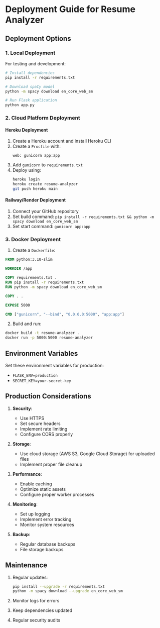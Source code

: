 # Deployment Guide for Resume Analyzer

## Deployment Options

### 1. Local Deployment
For testing and development:

```bash
# Install dependencies
pip install -r requirements.txt

# Download spaCy model
python -m spacy download en_core_web_sm

# Run Flask application
python app.py
```

### 2. Cloud Platform Deployment

#### Heroku Deployment
1. Create a Heroku account and install Heroku CLI
2. Create a `Procfile` with:
   ```
   web: gunicorn app:app
   ```
3. Add `gunicorn` to `requirements.txt`
4. Deploy using:
   ```bash
   heroku login
   heroku create resume-analyzer
   git push heroku main
   ```

#### Railway/Render Deployment
1. Connect your GitHub repository
2. Set build command: `pip install -r requirements.txt && python -m spacy download en_core_web_sm`
3. Set start command: `gunicorn app:app`

### 3. Docker Deployment

1. Create a `Dockerfile`:
```dockerfile
FROM python:3.10-slim

WORKDIR /app

COPY requirements.txt .
RUN pip install -r requirements.txt
RUN python -m spacy download en_core_web_sm

COPY . .

EXPOSE 5000

CMD ["gunicorn", "--bind", "0.0.0.0:5000", "app:app"]
```

2. Build and run:
```bash
docker build -t resume-analyzer .
docker run -p 5000:5000 resume-analyzer
```

## Environment Variables
Set these environment variables for production:
- `FLASK_ENV=production`
- `SECRET_KEY=your-secret-key`

## Production Considerations

1. **Security**:
   - Use HTTPS
   - Set secure headers
   - Implement rate limiting
   - Configure CORS properly

2. **Storage**:
   - Use cloud storage (AWS S3, Google Cloud Storage) for uploaded files
   - Implement proper file cleanup

3. **Performance**:
   - Enable caching
   - Optimize static assets
   - Configure proper worker processes

4. **Monitoring**:
   - Set up logging
   - Implement error tracking
   - Monitor system resources

5. **Backup**:
   - Regular database backups
   - File storage backups

## Maintenance

1. Regular updates:
   ```bash
   pip install --upgrade -r requirements.txt
   python -m spacy download --upgrade en_core_web_sm
   ```

2. Monitor logs for errors
3. Keep dependencies updated
4. Regular security audits